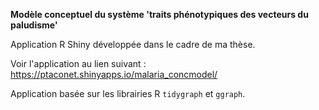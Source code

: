 **Modèle conceptuel du système 'traits phénotypiques des vecteurs du paludisme'**

Application R Shiny développée dans le cadre de ma thèse. 

Voir l'application au lien suivant : https://ptaconet.shinyapps.io/malaria_concmodel/

Application basée sur les librairies R `tidygraph` et `ggraph`.